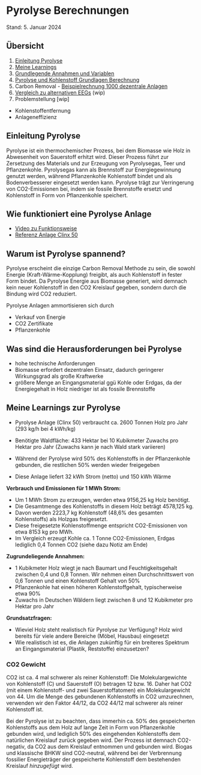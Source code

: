 # Pyrolyse Berechnungen #

Stand: 5. Januar 2024


## Übersicht ##
1. [Einleitung Pyrolyse](./README.md#einleitung-pyrolyse)
2. [Meine Learnings](./README.md#meine-learnings-zur-pyrolyse)
2. [Grundlegende Annahmen und Variablen](./annahmen_und_variablen.md)
3. [Pyrolyse und Kohlenstoff Grundlagen Berechnung](./pyrolyse_de.md)
4. Carbon Removal - [Beispielrechnung 1000 dezentrale Anlagen](./beispielrechnung_1000_anlagen.md)
5. [Vergleich zu alternativen EEGs](./alternative_eegs.md) (wip)
6. Problemstellung [wip]
- Kohlenstoffentfernung
- Anlageneffizienz



## Einleitung Pyrolyse ##
Pyrolyse ist ein thermochemischer Prozess, bei dem Biomasse wie Holz in Abwesenheit von Sauerstoff erhitzt wird. Dieser Prozess führt zur Zersetzung des Materials und zur Erzeugung von Pyrolysegas, Teer und Pflanzenkohle. Pyrolysegas kann als Brennstoff zur Energiegewinnung genutzt werden, während Pflanzenkohle Kohlenstoff bindet und als Bodenverbesserer eingesetzt werden kann. Pyrolyse trägt zur Verringerung von CO2-Emissionen bei, indem sie fossile Brennstoffe ersetzt und Kohlenstoff in Form von Pflanzenkohle speichert.

## Wie funktioniert eine Pyrolyse Anlage ##

- [Video zu Funktionsweise](https://youtu.be/BOpEtUhSWm0)
- [Referenz Anlage Clinx 50](https://pyro-power.com/pyro-clinx-system/)

## Warum ist Pyrolyse spannend? ##

Pyrolyse erscheint die einzige Carbon Removal Methode zu sein, die sowohl Energie (Kraft-Wärme-Kopplung) freigibt, als auch Kohlenstoff in fester Form bindet. Da Pyrolyse Energie aus Biomasse generiert, wird demnach kein neuer Kohlenstoff in den CO2 Kreislauf gegeben, sondern durch die Bindung wird CO2 reduziert.

Pyrolyse Anlagen ammortisieren sich durch
- Verkauf von Energie
- CO2 Zertifikate
- Pflanzenkohle

## Was sind die Herausforderungen bei Pyrolyse  ##

- hohe technische Anforderungen
- Biomasse erfordert dezentralen Einsatz, dadurch geringerer Wirkungsgrad als große Kraftwerke
- größere Menge an Eingangsmaterial ggü Kohle oder Erdgas, da der Energiegehalt in Holz niedriger ist als fossile Brennstoffe

## Meine Learnings zur Pyrolyse ##

- Pyrolyse Anlage (Clinx 50) verbraucht ca. 2600 Tonnen Holz pro Jahr (293 kg/h bei 4 kWh/kg)
- Benötigte Waldfläche: 433 Hektar bei 10 Kubikmeter Zuwachs pro Hektar pro Jahr (Zuwachs kann je nach Wald stark variieren)

- Während der Pyrolyse wird 50% des Kohlenstoffs in der Pflanzenkohle gebunden, die restlichen 50% werden wieder freigegeben
- Diese Anlage liefert 32 kWh Strom (netto) und 150 kWh Wärme

**Verbrauch und Emissionen für 1 MWh Strom:**
- Um 1 MWh Strom zu erzeugen, werden etwa 9156,25 kg Holz benötigt.
- Die Gesamtmenge des Kohlenstoffs in diesem Holz beträgt 4578,125 kg.
- Davon werden 2223,7 kg Kohlenstoff (48,6% des gesamten Kohlenstoffs) als Holzgas freigesetzt.
- Diese freigesetzte Kohlenstoffmenge entspricht CO2-Emissionen von etwa 8153 kg pro MWh.
- Im Vergleich erzeugt Kohle ca. 1 Tonne CO2-Emissionen, Erdgas lediglich 0,4 Tonnen CO2 (siehe dazu Notiz am Ende)


**Zugrundeliegende Annahmen:**
- 1 Kubikmeter Holz wiegt je nach Baumart und Feuchtigkeitsgehalt zwischen 0,4 und 0,8 Tonnen. Wir nehmen einen Durchschnittswert von 0,6 Tonnen und einen Kohlenstoff Gehalt von 50%
- Pflanzenkohle hat einen höheren Kohlenstoffgehalt, typischerweise etwa 90%
- Zuwachs in Deutschen Wäldern liegt zwischen 8 und 12 Kubikmeter pro Hektar pro Jahr

**Grundsatzfragen:**
- Wieviel Holz steht realistisch für Pyrolyse zur Verfügung? Holz wird bereits für viele andere Bereiche (Möbel, Hausbau) eingesetzt
- Wie realistisch ist es, die Anlagen zukünftig für ein breiteres Spektrum an Eingangsmaterial (Plastik, Reststoffe) einzusetzen?


### CO2 Gewicht ###
CO2 ist ca. 4 mal schwerer als reiner Kohlenstoff: Die Molekulargewichte von Kohlenstoff (C) und Sauerstoff (O) betragen 12 bzw. 16. Daher hat CO2 (mit einem Kohlenstoff- und zwei Sauerstoffatomen) ein Molekulargewicht von 44. Um die Menge des gebundenen Kohlenstoffs in CO2 umzurechnen, verwenden wir den Faktor 44/12, da CO2 44/12 mal schwerer als reiner Kohlenstoff ist.





Bei der Pyrolyse ist zu beachten, dass immerhin ca. 50% des gespeicherten Kohlenstoffs aus dem Holz auf lange Zeit in Form von Pflanzenkohle gebunden wird, und lediglich 50% des eingehenden Kohlenstoffs dem natürlichen Kreislauf zurück gegeben wird. Der Prozess ist demnach CO2-negativ, da CO2 aus dem Kreislauf entnommen und gebunden wird. Biogas und klassische BHKW sind CO2-neutral, während bei der Verbrennung fossilier Energieträger der gespeicherte Kohlenstoff dem bestehenden Kreislauf _hinzugefügt_ wird.

